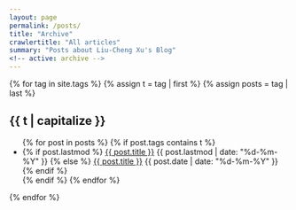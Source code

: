 ```yaml
---
layout: page
permalink: /posts/
title: "Archive"
crawlertitle: "All articles"
summary: "Posts about Liu-Cheng Xu's Blog"
<!-- active: archive -->
---
```


{% for tag in site.tags %}
  {% assign t = tag | first %}
  {% assign posts = tag | last %}

<h2 class="category-key" id="{{ t | downcase }}">{{ t | capitalize }}</h2>

<ul class="year">
  {% for post in posts %}
    {% if post.tags contains t %}
      <li>
        {% if post.lastmod %}
          <a href="{{ post.url }}">{{ post.title }}</a>
          <span class="date">{{ post.lastmod | date: "%d-%m-%Y"  }}</span>
        {% else %}
          <a href="{{ post.url }}">{{ post.title }}</a>
          <span class="date">{{ post.date | date: "%d-%m-%Y"  }}</span>
        {% endif %}
      </li>
    {% endif %}
  {% endfor %}
</ul>


{% endfor %}
